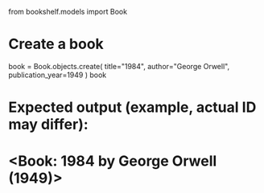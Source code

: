 from bookshelf.models import Book


# Create a book
book = Book.objects.create(
   title="1984",
   author="George Orwell",
   publication_year=1949
)
book


# Expected output (example, actual ID may differ):
# <Book: 1984 by George Orwell (1949)>
